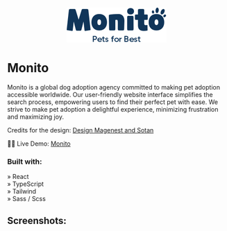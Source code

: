 <p align="center">
  <img src="./src/images/shared/Logo.svg" alt="Logo">
</p>

# Monito

Monito is a global dog adoption agency committed to making pet adoption accessible worldwide. Our user-friendly website interface simplifies the search process, empowering users to find their perfect pet with ease. We strive to make pet adoption a delightful experience, minimizing frustration and maximizing joy.

Credits for the design: [Design Magenest and Sotan](https://www.figma.com/community/file/1164046882633361201)

🐕‍🦺 Live Demo: [Monito](https://monito.pages.dev/)

### Built with:

&raquo; React <br>
&raquo; TypeScript <br>
&raquo; Tailwind <br>
&raquo; Sass / Scss <br>

## Screenshots:

<!-- ![Home Page](/relativelink) -->

